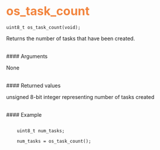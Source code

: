 ## <font color="F2853F" style="font-size:24pt"> os_task_count</font>

```no-highlight
uint8_t os_task_count(void);
```
Returns the number of tasks that have been created. 

<br>
#### Arguments

None

<br>
#### Returned values

unsigned 8-bit integer representing number of tasks created

<br>
#### Example

```no-highlight

    uint8_t num_tasks;

    num_tasks = os_task_count();
```


